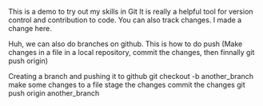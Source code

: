 This is a demo to try out my skills in Git
It is really a helpful tool for version control and contribution to code.
You can also track changes.
I made a change here.

Huh, we can also do branches on github.
This is how to do push
        (Make changes in a file in a local repository,
        commit the changes,
        then finnally git push origin)


Creating a branch and pushing it to github
        git checkout -b another_branch
        make some changes to a file
        stage the changes
        commit the changes
        git push origin another_branch